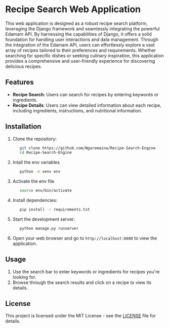 # Recipe Search Web Application
This web application is designed as a robust recipe search platform, leveraging the Django framework and seamlessly integrating the powerful Edamam API. By harnessing the capabilities of Django, it offers a solid foundation for handling user interactions and data management. Through the integration of the Edamam API, users can effortlessly explore a vast array of recipes tailored to their preferences and requirements. Whether searching for specific dishes or seeking culinary inspiration, this application provides a comprehensive and user-friendly experience for discovering delicious recipes.

## Features

- **Recipe Search**: Users can search for recipes by entering keywords or ingredients.
- **Recipe Details**: Users can view detailed information about each recipe, including ingredients, instructions, and nutritional information.

## Installation

1. Clone the repository:
   ```bash
      git clone https://github.com/Ngaremaina/Recipe-Search-Engine
      cd Recipe-Search-Engine
   ```
2. Intall the env variables
   ```bash
      python -m venv env
    ```

3. Activate the env file
   ```bash
      source env/bin/activate
   ```

4. Install dependencies:
   ```bash
      pip install -r requirements.txt
   ```

5. Start the development server:
   ```bash
      python manage.py runserver
   ```

6. Open your web browser and go to `http://localhost:8000` to view the application.

## Usage

1. Use the search bar to enter keywords or ingredients for recipes you're looking for.
2. Browse through the search results and click on a recipe to view its details.


## License

This project is licensed under the MIT License - see the [LICENSE](LICENSE) file for details.
